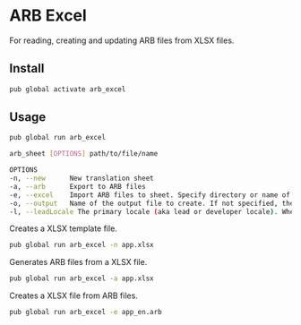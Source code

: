 # ARB Excel

For reading, creating and updating ARB files from XLSX files.

## Install

```bash
pub global activate arb_excel
```

## Usage

```bash
pub global run arb_excel

arb_sheet [OPTIONS] path/to/file/name

OPTIONS
-n, --new      New translation sheet
-a, --arb      Export to ARB files
-e, --excel    Import ARB files to sheet. Specify directory or name of main ARB file to import.
-o, --output   Name of the output file to create. If not specified, the name is derived from the input file name.
-l, --leadLocale The primary locale (aka lead or developer locale). When generating Excel files, it is assumed, this is the source locale.
```

Creates a XLSX template file.

```bash
pub global run arb_excel -n app.xlsx
```

Generates ARB files from a XLSX file.

```bash
pub global run arb_excel -a app.xlsx
```

Creates a XLSX file from ARB files.

```bash
pub global run arb_excel -e app_en.arb
```
